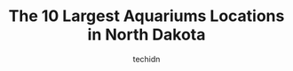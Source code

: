 ---
layout: ampstory
image: https://i0.wp.com/paketmu.com/wp-content/uploads/2023/06/aquatic-designs-0-in-north-dakota-1686372541.jpeg?resize=640,853
author: techidn
featured: false
description: Explore the diverse Aquarium scene in North Dakota, home to an incredible selection of 10 establishments catering to every taste. Whether youre in search of iconic favorites or undiscovered
title: The 10 Largest Aquariums Locations in North Dakota
cover:
   title: The 10 Largest Aquariums Locations in North Dakota
   subtitle: RICKPATE
   background: https://paketmu.com/wp-content/uploads/2023/06/aquatic-designs-0-in-north-dakota-1686372541.jpeg

pages: 
 - layout: thirds
   top: <h1>#1 Red River Zoo</h1>
   bottom: "<p>Appreciating this zoo is all about proper expectations. Its cute. Not big. Staff is very nice. Kid friendly with interactive play areas. My 10 and 7 year old loved the</p>"
   background: https://paketmu.com/wp-content/uploads/2023/06/aquatic-designs-1-in-north-dakota-1686372542.jpeg
   backgroundblur: true
 - layout: thirds
   top: <h1>#2 Dakota Zoo</h1>
   bottom: "<p>For a small state this Zoo was awesome.  I absolutely loved how the animals were up close & were all out for everyone to see. This Zoo looks small from the outside but is</p>"
   background: https://paketmu.com/wp-content/uploads/2023/06/aquatic-designs-2-in-north-dakota-1686372543.jpeg
   cta:
      link: https://paketmu.com/the-10-largest-aquariums-locations-in-north-dakota/
      text: The 10 Largest Aquariums Locations in North Dakota
 - layout: thirds
   top: <h1>#3 Roosevelt Park Zoo</h1>
   bottom: "<p>My wife and I really enjoyed this zoo; especially the personal giraffe feeding which was only $5/person and you get to hand feed the giraffes lettuce.The zoo itself isnt</p>"
   background: https://paketmu.com/wp-content/uploads/2023/06/aquatic-designs-3-in-north-dakota-1686372544.jpeg
   cta:
      link: https://paketmu.com/the-10-largest-aquariums-locations-in-north-dakota/
      text: The 10 Largest Aquariums Locations in North Dakota
 - layout: thirds
   top: <h1>#4 Roosevelt Park</h1>
   bottom: "<p>1215 E Burdick Expy, Minot, ND 58701, United States</p>"
   background: https://images.unsplash.com/photo-1561679660-d00ee1e0dc8e?ixlib=rb-4.0.3&ixid=MnwxMjA3fDB8MHxwaG90by1wYWdlfHx8fGVufDB8fHx8&auto=format&fit=crop&w=640&h=853&q=80
   cta:
      link: https://paketmu.com/the-10-largest-aquariums-locations-in-north-dakota/
      text: The 10 Largest Aquariums Locations in North Dakota
 - layout: thirds
   top: <h1>#5 Petco</h1>
   bottom: "<p>2901 32nd Ave S, Grand Forks, ND 58201, United States</p>"
   background: https://images.unsplash.com/photo-1615749413727-825b59a857b5?ixlib=rb-4.0.3&ixid=MnwxMjA3fDB8MHxwaG90by1wYWdlfHx8fGVufDB8fHx8&auto=format&fit=crop&w=640&h=853&q=80
   cta:
      link: https://paketmu.com/the-10-largest-aquariums-locations-in-north-dakota/
      text: The 10 Largest Aquariums Locations in North Dakota
 - layout: thirds
   top: <h1>#6 Petco</h1>
   bottom: "<p>525 S 5th St, Bismarck, ND 58504, United States</p>"
   background: https://images.unsplash.com/photo-1567360425618-1594206637d2?ixlib=rb-4.0.3&ixid=MnwxMjA3fDB8MHxwaG90by1wYWdlfHx8fGVufDB8fHx8&auto=format&fit=crop&w=640&h=853&q=80
   cta:
      link: https://paketmu.com/the-10-largest-aquariums-locations-in-north-dakota/
      text: The 10 Largest Aquariums Locations in North Dakota
 - layout: thirds
   top: <h1>#7 PetSmart</h1>
   bottom: "<p>1211 W Century Ave, Bismarck, ND 58503, United States</p>"
   background: https://images.unsplash.com/photo-1540457036297-448b6b99e91c?ixlib=rb-4.0.3&ixid=MnwxMjA3fDB8MHxwaG90by1wYWdlfHx8fGVufDB8fHx8&auto=format&fit=crop&w=640&h=853&q=80
   cta:
      link: https://paketmu.com/the-10-largest-aquariums-locations-in-north-dakota/
      text: The 10 Largest Aquariums Locations in North Dakota
 - layout: thirds
   middle: Continue reading...
   background: https://images.unsplash.com/photo-1557672172-298e090bd0f1?ixlib=rb-4.0.3&ixid=MnwxMjA3fDB8MHxwaG90by1wYWdlfHx8fGVufDB8fHx8&auto=format&fit=crop&w=640&h=853&q=80
   cta:
      link: https://paketmu.com/the-10-largest-aquariums-locations-in-north-dakota/
      text: The 10 Largest Aquariums Locations in North Dakota
      
---